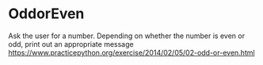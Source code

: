 # OddorEven
Ask the user for a number. Depending on whether the number is even or odd, print out an appropriate message
https://www.practicepython.org/exercise/2014/02/05/02-odd-or-even.html
